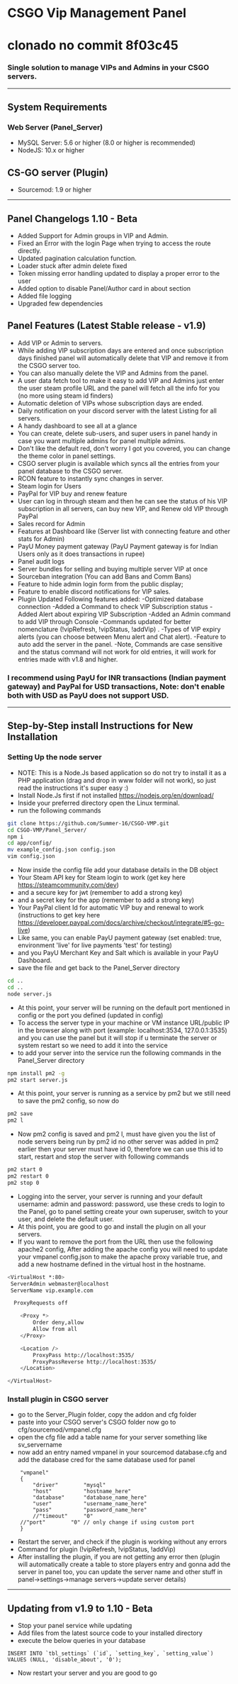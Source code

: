 # CSGO Vip Management Panel
# clonado no commit 8f03c45
### Single solution to manage VIPs and Admins in your CSGO servers.

-------------------------------------------------------------

## System Requirements

### Web Server (Panel_Server)
- MySQL Server: 5.6 or higher (8.0 or higher is recommended)
- NodeJS: 10.x or higher

## CS-GO server (Plugin)
- Sourcemod: 1.9 or higher

-------------------------------------------------------------

## Panel Changelogs 1.10 - Beta
- Added Support for Admin groups in VIP and Admin.
- Fixed an Error with the login Page when trying to access the route directly.
- Updated pagination calculation function.
- Loader stuck after admin delete fixed
- Token missing error handling updated to display a proper error to the user
- Added option to disable Panel/Author card in about section
- Added file logging
- Upgraded few dependencies 

## Panel Features (Latest Stable release - v1.9)
- Add VIP or Admin to servers.
- While adding VIP subscription days are entered and once subscription days finished panel will automatically delete that VIP and remove it from the CSGO server too.
- You can also manually delete the VIP and Admins from the panel.
- A user data fetch tool to make it easy to add VIP and Admins just enter the user steam profile URL and the panel will fetch all the info for you (no more using steam id finders)
- Automatic deletion of VIPs whose subscription days are ended.
- Daily notification on your discord server with the latest Listing for all servers.
- A handy dashboard to see all at a glance
- You can create, delete sub-users, and super users in panel handy in case you want multiple admins for panel multiple admins.
- Don't like the default red, don't worry I got you covered, you can change the theme color in panel settings.
- CSGO server plugin is available which syncs all the entries from your panel database to the CSGO server.
- RCON feature to instantly sync changes in server.
- Steam login for Users
- PayPal for VIP buy and renew feature
- User can log in through steam and then he can see the status of his VIP subscription in all servers, can buy new VIP, and Renew old VIP through PayPal
- Sales record for Admin
- Features at Dashboard like (Server list with connecting feature and other stats for Admin)
- PayU Money payment gateway (PayU Payment gateway is for Indian Users only as it does transactions in rupee)
- Panel audit logs
- Server bundles for selling and buying multiple server VIP at once 
- Sourceban integration (You can add Bans and Comm Bans)
- Feature to hide admin login form from the public display;
- Feature to enable discord notifications for VIP sales.
- Plugin Updated Following features added:
    -Optimized database connection
    -Added a Command to check VIP Subscription status
    -Added Alert about expiring VIP Subscription
    -Added an Admin command to add VIP through Console
    -Commands updated for better nomenclature (!vipRefresh, !vipStatus, !addVip) . 
    -Types of VIP expiry alerts (you can choose between Menu alert and Chat alert).
    -Feature to auto add the server in the panel.
    -Note, Commands are case sensitive and the status command will not work for old entries, it will work for entries made with v1.8 and higher.

### I recommend using PayU for INR transactions (Indian payment gateway) and PayPal for USD transactions, Note: don't enable both with USD as PayU does not support USD.

-------------------------------------------------------------

## Step-by-Step install Instructions for New Installation 
### Setting Up the node server
- NOTE: This is a Node.Js based application so do not try to install it as a PHP application (drag and drop in www folder will not work), so just read the instructions it's super easy :)
- Install Node.Js first if not installed https://nodejs.org/en/download/
- Inside your preferred directory open the Linux terminal.
- run the following commands
```bash
git clone https://github.com/Summer-16/CSGO-VMP.git
cd CSGO-VMP/Panel_Server/
npm i
cd app/config/
mv example_config.json config.json
vim config.json
```
- Now inside the config file add your database details in the DB object
- Your Steam API key for Steam login to work (get key here https://steamcommunity.com/dev)
- and a secure key for jwt (remember to add a strong key)
- and a secret key for the app (remember to add a strong key)
- Your PayPal client Id for automatic VIP buy and renewal to work (instructions to get key here https://developer.paypal.com/docs/archive/checkout/integrate/#5-go-live)
- Like same, you can enable PayU payment gateway (set enabled: true, environment 'live' for live payments 'test' for testing)
- and you PayU Merchant Key and Salt which is available in your PayU Dashboard.
- save the file and get back to the Panel_Server directory
```bash
cd ..
cd ..
node server.js
```
- At this point, your server will be running  on the default port mentioned in config or the port you defined (updated in config)
- To access the server type in your machine or VM instance URL/public IP in the browser along with port (example: localhost:3534, 127.0.0.1:3535) and you can use the panel but it will stop if u terminate the server or system restart so we need to add it into the service
- to add your server into the service run the following commands in the Panel_Server directory
```bash
npm install pm2 -g
pm2 start server.js
```
- At this point, your server is running as a service by pm2 but we still need to save the pm2 config, so now do
```bash
pm2 save
pm2 l
```
- Now pm2 config is saved and pm2 l, must have given you the list of node servers being run by pm2 id no other server was added in pm2 earlier then your server must have id 0, therefore we can use this id to start, restart and stop the server with following commands
```bash
pm2 start 0
pm2 restart 0
pm2 stop 0
```
- Logging into the server, your server is running and your default username: admin and password: password, use these creds to login to the Panel, go to panel setting create your own superuser, switch to your user, and delete the default user.
- At this point, you are good to go and install the plugin on all your servers.
- If you want to remove the port from the URL then use the following apache2 config, After adding the apache config you will need to update your vmpanel config.json to make the apache proxy variable true, and add a new hostname defined in the virtual host in the hostname.
```bash
<VirtualHost *:80>
 ServerAdmin webmaster@localhost
 ServerName vip.example.com

  ProxyRequests off

    <Proxy *>
        Order deny,allow
        Allow from all
    </Proxy>

    <Location />
        ProxyPass http://localhost:3535/
        ProxyPassReverse http://localhost:3535/
    </Location>

</VirtualHost>
```

### Install plugin in CSGO server
- go to the Server_Plugin folder, copy the addon and cfg folder
- paste into your CSGO server's CSGO folder now go to cfg/sourcemod/vmpanel.cfg
- open the cfg file add a table name for your server something like sv_servername
- now add an entry named vmpanel in your sourcemod database.cfg and add the database cred for the same database used for panel
```
	"vmpanel"
	{
		"driver"        "mysql"
		"host"          "hostname_here"
		"database"      "database_name_here"
		"user"          "username_name_here"
		"pass"          "password_name_here"
		//"timeout"     "0"
    //"port"        "0" // only change if using custom port
	}
```
- Restart the server, and check if the plugin is working without any errors
- Command for plugin (!vipRefresh, !vipStatus, !addVip)
- After installing the plugin, if you are not getting any error then (plugin will automatically create a table to store players entry and gonna add the server in panel too, you can update the server name and other stuff in panel->settings->manage servers->update server details)

-------------------------------------------------------------

## Updating from v1.9 to 1.10 - Beta
- Stop your panel service while updating
- Add files from the latest source code to your installed directory
- execute the below queries in your database
```mysql
INSERT INTO `tbl_settings` (`id`, `setting_key`, `setting_value`) VALUES (NULL, 'disable_about', '0');
```
- Now restart your server and you are good to go
